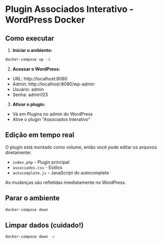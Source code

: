 # Plugin Associados Interativo - WordPress Docker

## Como executar

1. **Iniciar o ambiente:**
```bash
docker-compose up -d
```

2. **Acessar o WordPress:**
- URL: http://localhost:8080
- Admin: http://localhost:8080/wp-admin
- Usuário: admin
- Senha: admin123

3. **Ativar o plugin:**
- Vá em Plugins no admin do WordPress
- Ative o plugin "Associados Interativo"

## Edição em tempo real

O plugin está montado como volume, então você pode editar os arquivos diretamente:
- `index.php` - Plugin principal
- `associados.css` - Estilos
- `autocomplete.js` - JavaScript do autocomplete

As mudanças são refletidas imediatamente no WordPress.

## Parar o ambiente

```bash
docker-compose down
```

## Limpar dados (cuidado!)

```bash
docker-compose down -v
```
